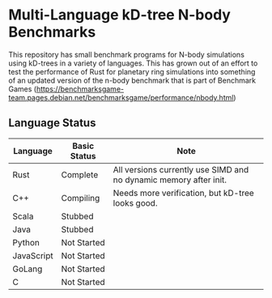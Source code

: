 # Multi-Language kD-tree N-body Benchmarks

This repository has small benchmark programs for N-body simulations using 
kD-trees in a variety of languages. This has grown out of an effort to test the
performance of Rust for planetary ring simulations into something of an
updated version of the n-body benchmark that is part of Benchmark Games
(https://benchmarksgame-team.pages.debian.net/benchmarksgame/performance/nbody.html)

## Language Status

| Language | Basic Status | Note |
| -------- | ------------ | ---- |
| Rust | Complete | All versions currently use SIMD and no dynamic memory after init. |
| C++ | Compiling | Needs more verification, but kD-tree looks good. |
| Scala | Stubbed | |
| Java | Stubbed | |
| Python | Not Started | |
| JavaScript | Not Started | |
| GoLang | Not Started | |
| C | Not Started | |
